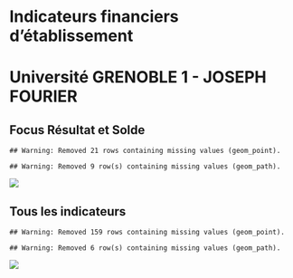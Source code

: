 Indicateurs financiers d’établissement
================

# Université GRENOBLE 1 - JOSEPH FOURIER

## Focus Résultat et Solde

    ## Warning: Removed 21 rows containing missing values (geom_point).

    ## Warning: Removed 9 row(s) containing missing values (geom_path).

![](/home/julien/repo/cpesr/RFC/Finances/Etablissements/université_grenoble_1___joseph_fourier_files/figure-gfm/etab.focus-1.png)<!-- -->

## Tous les indicateurs

    ## Warning: Removed 159 rows containing missing values (geom_point).

    ## Warning: Removed 6 row(s) containing missing values (geom_path).

![](/home/julien/repo/cpesr/RFC/Finances/Etablissements/université_grenoble_1___joseph_fourier_files/figure-gfm/etab-1.png)<!-- -->
